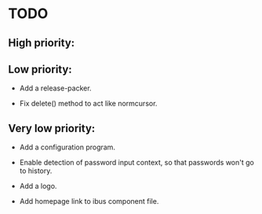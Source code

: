 # TODO

## High priority:


## Low priority:

- Add a release-packer.

- Fix delete() method to act like normcursor.


## Very low priority:

- Add a configuration program.

- Enable detection of password input context,
  so that passwords won't go to history.

- Add a logo.

- Add homepage link to ibus component file.
